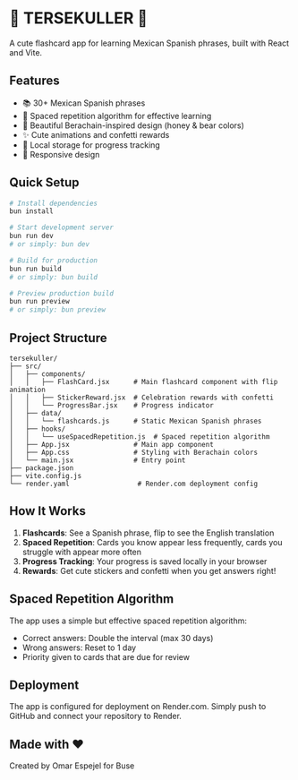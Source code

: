 # 🐻 TERSEKULLER 🍯

A cute flashcard app for learning Mexican Spanish phrases, built with React and Vite.

## Features

- 📚 30+ Mexican Spanish phrases
- 🧠 Spaced repetition algorithm for effective learning
- 🎨 Beautiful Berachain-inspired design (honey & bear colors)
- ✨ Cute animations and confetti rewards
- 💾 Local storage for progress tracking
- 📱 Responsive design

## Quick Setup

```bash
# Install dependencies
bun install

# Start development server
bun run dev
# or simply: bun dev

# Build for production
bun run build
# or simply: bun build

# Preview production build
bun run preview
# or simply: bun preview
```

## Project Structure

```
tersekuller/
├── src/
│   ├── components/
│   │   ├── FlashCard.jsx      # Main flashcard component with flip animation
│   │   ├── StickerReward.jsx  # Celebration rewards with confetti
│   │   └── ProgressBar.jsx    # Progress indicator
│   ├── data/
│   │   └── flashcards.js      # Static Mexican Spanish phrases
│   ├── hooks/
│   │   └── useSpacedRepetition.js  # Spaced repetition algorithm
│   ├── App.jsx                # Main app component
│   ├── App.css                # Styling with Berachain colors
│   └── main.jsx               # Entry point
├── package.json
├── vite.config.js
└── render.yaml                 # Render.com deployment config
```

## How It Works

1. **Flashcards**: See a Spanish phrase, flip to see the English translation
2. **Spaced Repetition**: Cards you know appear less frequently, cards you struggle with appear more often
3. **Progress Tracking**: Your progress is saved locally in your browser
4. **Rewards**: Get cute stickers and confetti when you get answers right!

## Spaced Repetition Algorithm

The app uses a simple but effective spaced repetition algorithm:
- Correct answers: Double the interval (max 30 days)
- Wrong answers: Reset to 1 day
- Priority given to cards that are due for review

## Deployment

The app is configured for deployment on Render.com. Simply push to GitHub and connect your repository to Render.

## Made with ❤️

Created by Omar Espejel for Buse

